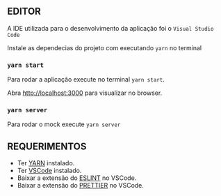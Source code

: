 ## EDITOR

A IDE utilizada para o desenvolvimento da aplicação foi o `Visual Studio Code`

Instale as dependecias do projeto com executando `yarn` no terminal

### `yarn start`

Para rodar a aplicação execute no terminal `yarn start`.

Abra [http://localhost:3000](http://localhost:3000) para visualizar no browser.


### `yarn server`

Para rodar o mock execute `yarn server`


## REQUERIMENTOS

- Ter [YARN](https://classic.yarnpkg.com/en/docs/install/#windows-stable) instalado.
- Ter [VSCode](https://code.visualstudio.com/) instalado.
- Baixar a extensão do [ESLINT](https://marketplace.visualstudio.com/items?itemName=dbaeumer.vscode-eslint) no VSCode.
- Baixar a extensão do [PRETTIER](https://marketplace.visualstudio.com/items?itemName=esbenp.prettier-vscode) no VSCode.